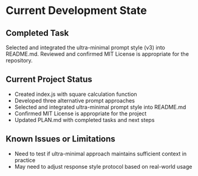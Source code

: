 # Current Development State

## Completed Task
Selected and integrated the ultra-minimal prompt style (v3) into README.md. Reviewed and confirmed MIT License is appropriate for the repository.

## Current Project Status
- Created index.js with square calculation function
- Developed three alternative prompt approaches
- Selected and integrated ultra-minimal prompt style into README.md
- Confirmed MIT License is appropriate for the project
- Updated PLAN.md with completed tasks and next steps

## Known Issues or Limitations
- Need to test if ultra-minimal approach maintains sufficient context in practice
- May need to adjust response style protocol based on real-world usage
